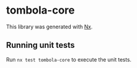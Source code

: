 # tombola-core

This library was generated with [Nx](https://nx.dev).

## Running unit tests

Run `nx test tombola-core` to execute the unit tests.

